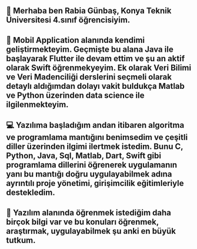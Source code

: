 ## 🪷 Merhaba ben Rabia Günbaş, Konya Teknik Üniversitesi 4.sınıf öğrencisiyim. 
## 🎠 Mobil Application alanında kendimi geliştirmekteyim. Geçmişte bu alana Java ile başlayarak Flutter ile devam ettim ve şu an aktif olarak Swift öğrenmekyeyim. Ek olarak Veri Bilimi ve Veri Madenciliği derslerini seçmeli olarak detaylı aldığımdan dolayı vakit buldukça Matlab ve Python üzerinden data science ile ilgilenmekteyim.
## 💻 Yazılıma başladığım andan itibaren algoritma ve programlama mantığını benimsedim ve çeşitli diller üzerinden ilgimi ilertmek istedim. Bunu C, Python, Java, Sql, Matlab, Dart, Swift gibi programlama dillerini öğrenerek uygulamanın yanı bu mantığı doğru uygulayabilmek adına ayrıntılı proje yönetimi, girişimcilik eğitimleriyle destekledim.
## 🐥 Yazılım alanında öğrenmek istediğim daha birçok bilgi var ve bu konuları öğrenmek, araştırmak, uygulayabilmek şu anki en büyük tutkum.

<!--
**rabiagnbs/rabiagnbs** is a ✨ _special_ ✨ repository because its `README.md` (this file) appears on your GitHub profile.

Here are some ideas to get you started:

- 🔭 I’m currently working on ...
- 🌱 I’m currently learning ...
- 👯 I’m looking to collaborate on ...
- 🤔 I’m looking for help with ...
- 💬 Ask me about ...
- 📫 How to reach me: ...
- 😄 Pronouns: ...
- ⚡ Fun fact: ...
-->
